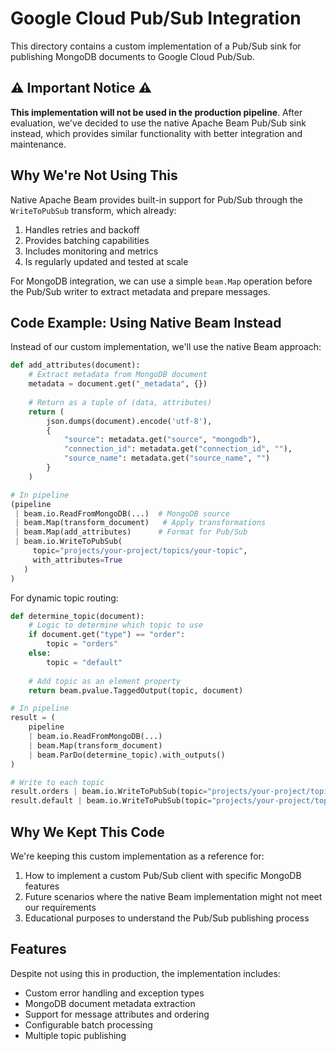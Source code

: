 # Google Cloud Pub/Sub Integration

This directory contains a custom implementation of a Pub/Sub sink for publishing MongoDB documents to Google Cloud Pub/Sub.

## ⚠️ Important Notice ⚠️

**This implementation will not be used in the production pipeline**. After evaluation, we've decided to use the native Apache Beam Pub/Sub sink instead, which provides similar functionality with better integration and maintenance.

## Why We're Not Using This

Native Apache Beam provides built-in support for Pub/Sub through the `WriteToPubSub` transform, which already:

1. Handles retries and backoff
2. Provides batching capabilities
3. Includes monitoring and metrics
4. Is regularly updated and tested at scale

For MongoDB integration, we can use a simple `beam.Map` operation before the Pub/Sub writer to extract metadata and prepare messages.

## Code Example: Using Native Beam Instead

Instead of our custom implementation, we'll use the native Beam approach:

```python
def add_attributes(document):
    # Extract metadata from MongoDB document
    metadata = document.get("_metadata", {})
    
    # Return as a tuple of (data, attributes)
    return (
        json.dumps(document).encode('utf-8'),
        {
            "source": metadata.get("source", "mongodb"),
            "connection_id": metadata.get("connection_id", ""),
            "source_name": metadata.get("source_name", "")
        }
    )

# In pipeline
(pipeline
 | beam.io.ReadFromMongoDB(...)  # MongoDB source
 | beam.Map(transform_document)   # Apply transformations
 | beam.Map(add_attributes)      # Format for Pub/Sub
 | beam.io.WriteToPubSub(
     topic="projects/your-project/topics/your-topic",
     with_attributes=True
   )
)
```

For dynamic topic routing:

```python
def determine_topic(document):
    # Logic to determine which topic to use
    if document.get("type") == "order":
        topic = "orders"
    else:
        topic = "default"
    
    # Add topic as an element property
    return beam.pvalue.TaggedOutput(topic, document)

# In pipeline
result = (
    pipeline
    | beam.io.ReadFromMongoDB(...)
    | beam.Map(transform_document)
    | beam.ParDo(determine_topic).with_outputs()
)

# Write to each topic
result.orders | beam.io.WriteToPubSub(topic="projects/your-project/topics/orders")
result.default | beam.io.WriteToPubSub(topic="projects/your-project/topics/default")
```

## Why We Kept This Code

We're keeping this custom implementation as a reference for:

1. How to implement a custom Pub/Sub client with specific MongoDB features
2. Future scenarios where the native Beam implementation might not meet our requirements
3. Educational purposes to understand the Pub/Sub publishing process

## Features

Despite not using this in production, the implementation includes:

- Custom error handling and exception types
- MongoDB document metadata extraction
- Support for message attributes and ordering
- Configurable batch processing
- Multiple topic publishing 